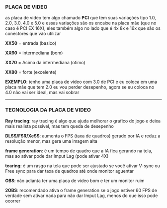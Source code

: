 ### PLACA DE VIDEO

as placa de video tem algo chamado **PCI** que tem suas variações tipo 1.0, 2.0, 3.0, 4.0 e 5.0 e essas variações são os encaixe na placa mãe (que no caso é PCI EX 16X), eles também algo no lado que é 4x 8x e 16x que são os conectores que vão utilizar

**XX50** = entrada (basico)

**XX60** = intermediana (bom)

**XX70** = Acima da intermediana (otimo)

**XX80** = forte (excelente)

**EXEMPLO**: tenho uma placa de video com 3.0 de PCI e eu coloca em uma placa mãe que tem 2.0 eu vou perder desepenho, agora se eu coloca no 4.0 não vai ser ideal, mas vai sobrar

--- 

### TECNOLOGIA DA PLACA DE VIDEO

**Ray tracing**: ray tracing é algo que ajuda melhorar o grafico do jogo e deixa mais realista possivel, mas tem queda de desepenho

**DLSS/FSR/XeSS**: aumenta o FPS (taxa de quadros) gerado por IA e reduz a resolução menor, mas gera uma imagem alta

**frame generation**: é um tempo de quadro que a IA fica gerando na tela, mas ao ativar pode dar Imput Lag (pode ativar 4X)

**tearing**: é um rasgo na tela que pode ser ajustado se você ativar V-sync ou Free sync para dar taxa de quadros até onde monitor aguentar

**OBS**: não adianta ter uma placa de video bom e ter um monitor ruim

**2OBS**: recomendado ativa o frame generation se o jogo estiver 60 FPS de verdade sem ativar nada para não dar Imput Lag, menos do que isso pode ocorrer
